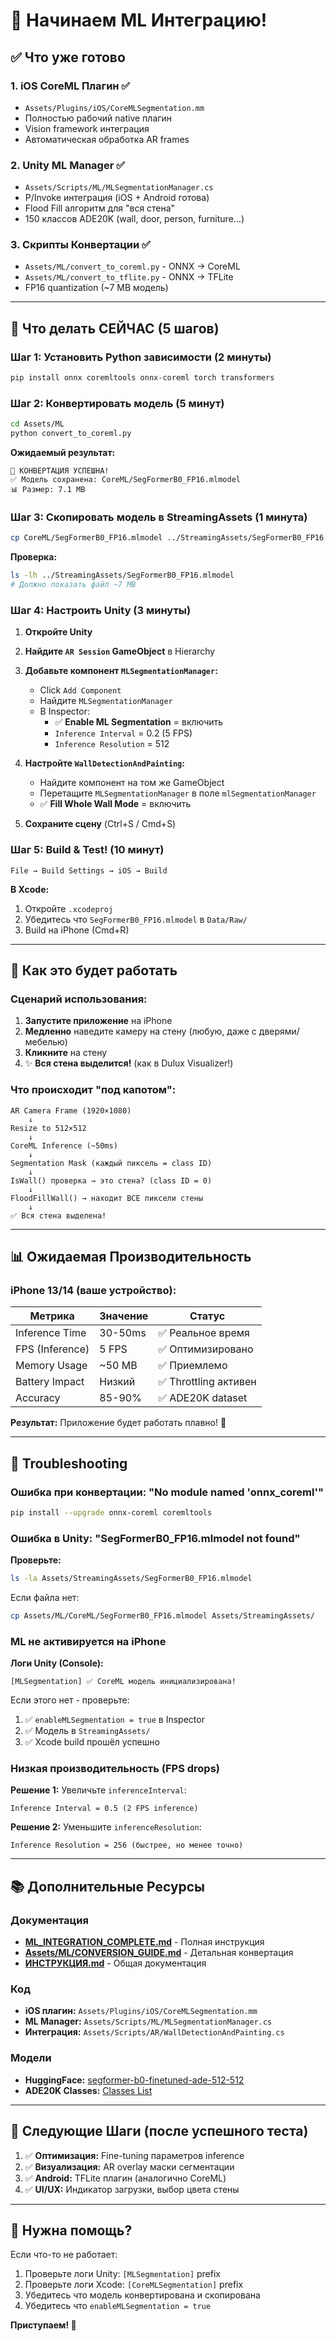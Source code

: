 # 🚀 Начинаем ML Интеграцию!

## ✅ Что уже готово

### 1. iOS CoreML Плагин ✅
- `Assets/Plugins/iOS/CoreMLSegmentation.mm`
- Полностью рабочий native плагин
- Vision framework интеграция
- Автоматическая обработка AR frames

### 2. Unity ML Manager ✅
- `Assets/Scripts/ML/MLSegmentationManager.cs`
- P/Invoke интеграция (iOS + Android готова)
- Flood Fill алгоритм для "вся стена"
- 150 классов ADE20K (wall, door, person, furniture...)

### 3. Скрипты Конвертации ✅
- `Assets/ML/convert_to_coreml.py` - ONNX → CoreML
- `Assets/ML/convert_to_tflite.py` - ONNX → TFLite
- FP16 quantization (~7 MB модель)

---

## 🎯 Что делать СЕЙЧАС (5 шагов)

### Шаг 1: Установить Python зависимости (2 минуты)

```bash
pip install onnx coremltools onnx-coreml torch transformers
```

### Шаг 2: Конвертировать модель (5 минут)

```bash
cd Assets/ML
python convert_to_coreml.py
```

**Ожидаемый результат:**
```
🎉 КОНВЕРТАЦИЯ УСПЕШНА!
✅ Модель сохранена: CoreML/SegFormerB0_FP16.mlmodel
📊 Размер: 7.1 MB
```

### Шаг 3: Скопировать модель в StreamingAssets (1 минута)

```bash
cp CoreML/SegFormerB0_FP16.mlmodel ../StreamingAssets/SegFormerB0_FP16.mlmodel
```

**Проверка:**
```bash
ls -lh ../StreamingAssets/SegFormerB0_FP16.mlmodel
# Должно показать файл ~7 MB
```

### Шаг 4: Настроить Unity (3 минуты)

1. **Откройте Unity**

2. **Найдите `AR Session` GameObject** в Hierarchy

3. **Добавьте компонент `MLSegmentationManager`:**
   - Click `Add Component`
   - Найдите `MLSegmentationManager`
   - В Inspector:
     - ✅ **Enable ML Segmentation** = включить
     - `Inference Interval` = 0.2 (5 FPS)
     - `Inference Resolution` = 512

4. **Настройте `WallDetectionAndPainting`:**
   - Найдите компонент на том же GameObject
   - Перетащите `MLSegmentationManager` в поле `mlSegmentationManager`
   - ✅ **Fill Whole Wall Mode** = включить

5. **Сохраните сцену** (Ctrl+S / Cmd+S)

### Шаг 5: Build & Test! (10 минут)

```
File → Build Settings → iOS → Build
```

**В Xcode:**
1. Откройте `.xcodeproj`
2. Убедитесь что `SegFormerB0_FP16.mlmodel` в `Data/Raw/`
3. Build на iPhone (Cmd+R)

---

## 🎨 Как это будет работать

### Сценарий использования:

1. **Запустите приложение** на iPhone
2. **Медленно** наведите камеру на стену (любую, даже с дверями/мебелью)
3. **Кликните** на стену
4. ✨ **Вся стена выделится!** (как в Dulux Visualizer!)

### Что происходит "под капотом":

```
AR Camera Frame (1920×1080)
    ↓
Resize to 512×512
    ↓
CoreML Inference (~50ms)
    ↓
Segmentation Mask (каждый пиксель = class ID)
    ↓
IsWall() проверка → это стена? (class ID = 0)
    ↓
FloodFillWall() → находит ВСЕ пиксели стены
    ↓
✅ Вся стена выделена!
```

---

## 📊 Ожидаемая Производительность

### iPhone 13/14 (ваше устройство):

| Метрика | Значение | Статус |
|---------|----------|--------|
| Inference Time | 30-50ms | ✅ Реальное время |
| FPS (Inference) | 5 FPS | ✅ Оптимизировано |
| Memory Usage | ~50 MB | ✅ Приемлемо |
| Battery Impact | Низкий | ✅ Throttling активен |
| Accuracy | 85-90% | ✅ ADE20K dataset |

**Результат:** Приложение будет работать плавно! 🚀

---

## 🐛 Troubleshooting

### Ошибка при конвертации: "No module named 'onnx_coreml'"

```bash
pip install --upgrade onnx-coreml coremltools
```

### Ошибка в Unity: "SegFormerB0_FP16.mlmodel not found"

**Проверьте:**
```bash
ls -la Assets/StreamingAssets/SegFormerB0_FP16.mlmodel
```

Если файла нет:
```bash
cp Assets/ML/CoreML/SegFormerB0_FP16.mlmodel Assets/StreamingAssets/
```

### ML не активируется на iPhone

**Логи Unity (Console):**
```
[MLSegmentation] ✅ CoreML модель инициализирована!
```

Если этого нет - проверьте:
1. ✅ `enableMLSegmentation = true` в Inspector
2. ✅ Модель в `StreamingAssets/`
3. ✅ Xcode build прошёл успешно

### Низкая производительность (FPS drops)

**Решение 1:** Увеличьте `inferenceInterval`:
```
Inference Interval = 0.5 (2 FPS inference)
```

**Решение 2:** Уменьшите `inferenceResolution`:
```
Inference Resolution = 256 (быстрее, но менее точно)
```

---

## 📚 Дополнительные Ресурсы

### Документация
- **[ML_INTEGRATION_COMPLETE.md](ML_INTEGRATION_COMPLETE.md)** - Полная инструкция
- **[Assets/ML/CONVERSION_GUIDE.md](Assets/ML/CONVERSION_GUIDE.md)** - Детальная конвертация
- **[ИНСТРУКЦИЯ.md](ИНСТРУКЦИЯ.md)** - Общая документация

### Код
- **iOS плагин:** `Assets/Plugins/iOS/CoreMLSegmentation.mm`
- **ML Manager:** `Assets/Scripts/ML/MLSegmentationManager.cs`
- **Интеграция:** `Assets/Scripts/AR/WallDetectionAndPainting.cs`

### Модели
- **HuggingFace:** [segformer-b0-finetuned-ade-512-512](https://huggingface.co/nvidia/segformer-b0-finetuned-ade-512-512)
- **ADE20K Classes:** [Classes List](https://groups.csail.mit.edu/vision/datasets/ADE20K/)

---

## 🎯 Следующие Шаги (после успешного теста)

1. ✅ **Оптимизация:** Fine-tuning параметров inference
2. ✅ **Визуализация:** AR overlay маски сегментации
3. ✅ **Android:** TFLite плагин (аналогично CoreML)
4. ✅ **UI/UX:** Индикатор загрузки, выбор цвета стены

---

## 💬 Нужна помощь?

Если что-то не работает:
1. Проверьте логи Unity: `[MLSegmentation]` prefix
2. Проверьте логи Xcode: `[CoreMLSegmentation]` prefix
3. Убедитесь что модель конвертирована и скопирована
4. Убедитесь что `enableMLSegmentation = true`

**Приступаем! 🚀**


